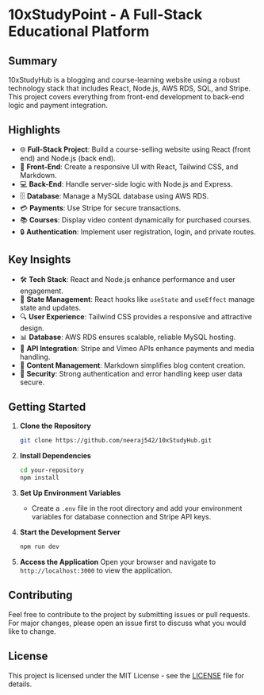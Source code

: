 # 10xStudyPoint - A Full-Stack Educational Platform

## Summary

10xStudyHub is a blogging and course-learning website using a robust technology stack that includes React, Node.js, AWS RDS, SQL, and Stripe. This project covers everything from front-end development to back-end logic and payment integration.

## Highlights

- 🌐 **Full-Stack Project**: Build a course-selling website using React (front end) and Node.js (back end).
- 🎨 **Front-End**: Create a responsive UI with React, Tailwind CSS, and Markdown.
- 💻 **Back-End**: Handle server-side logic with Node.js and Express.
- 🗄️ **Database**: Manage a MySQL database using AWS RDS.
- 💳 **Payments**: Use Stripe for secure transactions.
- 📚 **Courses**: Display video content dynamically for purchased courses.
- 🔒 **Authentication**: Implement user registration, login, and private routes.

## Key Insights

- 🛠️ **Tech Stack**: React and Node.js enhance performance and user engagement.
- 🔄 **State Management**: React hooks like `useState` and `useEffect` manage state and updates.
- 🔍 **User Experience**: Tailwind CSS provides a responsive and attractive design.
- 📊 **Database**: AWS RDS ensures scalable, reliable MySQL hosting.
- 🔗 **API Integration**: Stripe and Vimeo APIs enhance payments and media handling.
- 📃 **Content Management**: Markdown simplifies blog content creation.
- 🔐 **Security**: Strong authentication and error handling keep user data secure.

## Getting Started

1. **Clone the Repository**
   ```bash
   git clone https://github.com/neeraj542/10xStudyHub.git
   ```

2. **Install Dependencies**
   ```bash
   cd your-repository
   npm install
   ```

3. **Set Up Environment Variables**
   - Create a `.env` file in the root directory and add your environment variables for database connection and Stripe API keys.

4. **Start the Development Server**
   ```bash
   npm run dev
   ```

5. **Access the Application**
   Open your browser and navigate to `http://localhost:3000` to view the application.

## Contributing

Feel free to contribute to the project by submitting issues or pull requests. For major changes, please open an issue first to discuss what you would like to change.

## License

This project is licensed under the MIT License - see the [LICENSE](LICENSE) file for details.
